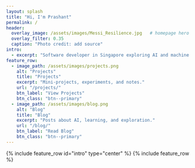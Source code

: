 ```yaml
---
layout: splash
title: "Hi, I'm Prashant"
permalink: /
header:
  overlay_image: /assets/images/Messi_Resilience.jpg   # homepage hero
  overlay_filter: 0.35
  caption: "Photo credit: add source"
intro:
  - excerpt: "Software developer in Singapore exploring AI and machine learning. I write to learn in public."
feature_row:
  - image_path: /assets/images/projects.png
    alt: "Projects"
    title: "Projects"
    excerpt: "Mini-projects, experiments, and notes."
    url: "/projects/"
    btn_label: "View Projects"
    btn_class: "btn--primary"
  - image_path: /assets/images/blog.png
    alt: "Blog"
    title: "Blog"
    excerpt: "Posts about AI, learning, and exploration."
    url: "/blog/"
    btn_label: "Read Blog"
    btn_class: "btn--primary"
---
```


{% include feature_row id="intro" type="center" %}
{% include feature_row %}
